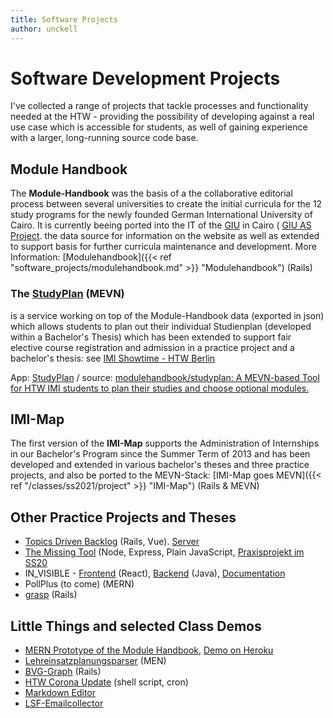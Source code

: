 ```yaml
---
title: Software Projects
author: unckell
---
```


# Software Development Projects

I've collected a range of projects that tackle processes and functionality needed
at the HTW - providing the possibility of developing against a real use case which is
accessible for students, as well of gaining experience with a larger, long-running
source code base.

## Module Handbook
The **Module-Handbook** was the basis of a the collaborative editorial process between
several universities to create the initial curricula for the 12 study programs
for the newly founded  German International University of Cairo. It is currently
 beeing ported into the IT of the [GIU](https://www.giu-uni.de/) in Cairo
( [GIU AS Project](https://www.htw-berlin.de/forschung/online-forschungskatalog/projekte/projekt/?eid=2839).
the data source for information on the website as well as extended to support
basis for further curricula maintenance and development.
More Information: [Modulehandbook]({{< ref "software_projects/modulehandbook.md" >}} "Modulehandbook") (Rails)

### The **[StudyPlan](https://github.com/htw-imi-projects/studyplan)** (MEVN)
is a service working on top of the Module-Handbook data (exported in json) which
allows students to plan out their individual Studienplan (developed within a
Bachelor's Thesis) which has been extended to support fair elective course
registration and admission in a practice project and a bachelor's thesis:
see [IMI Showtime - HTW Berlin](https://showtime.f4.htw-berlin.de/ws21/bachelor/b4-bessere-wahlpflichtkursbelegung/)

App: [StudyPlan](https://studyplan.f4.htw-berlin.de/register) / source: [modulehandbook/studyplan: A MEVN-based Tool for HTW IMI students to plan their studies and choose optional modules.](https://github.com/modulehandbook/studyplan)

## IMI-Map
The first version of the **IMI-Map** supports the Administration of Internships in
our Bachelor's Program since the Summer Term of 2013 and has been developed
and extended in various bachelor's theses and three practice projects, and also
be ported to the MEVN-Stack: [IMI-Map goes MEVN]({{< ref "/classes/ss2021/project" >}} "IMI-Map") (Rails & MEVN)

## Other Practice Projects and Theses
* [Topics Driven Backlog](https://github.com/htw-imi-projects/topics-driven-backlog) (Rails, Vue). [Server](http://backlog.f4.htw-berlin.de/)
* [The Missing Tool](https://github.com/htw-imi-projects/TheMissingTool) (Node, Express, Plain JavaScript, [Praxisprojekt im SS20](https://showtime.f4.htw-berlin.de/ss20/bachelor/b5-the-missing-tool-projekt/)
* IN_VISIBLE - [Frontend](https://github.com/project-invisible/frontend) (React), [Backend](https://github.com/project-invisible/backend) (Java), [Documentation](https://github.com/project-invisible/wiki/wiki)
* PollPlus (to come) (MERN)
* [grasp](https://github.com/htw-imi-projects/grasp) (Rails)


## Little Things and selected Class Demos
* [MERN Prototype of the Module Handbook](https://github.com/htw-imi-wtat1/module-handbook), [Demo on Heroku](https://wtat1-module-handbook.herokuapp.com/)
* [Lehreinsatzplanungsparser](https://github.com/bkleinen/lehreinsatzplanungsparser) (MEN)
* [BVG-Graph](https://github.com/bkleinen/bvg-graph) (Rails)
* [HTW Corona Update](https://github.com/htw-corona-update/htw-corona-update) (shell script, cron)
* [Markdown Editor](/html/markdown-editor/markdown-editor.html)
* [LSF-Emailcollector](/html/lsf-emailcollector.html)
